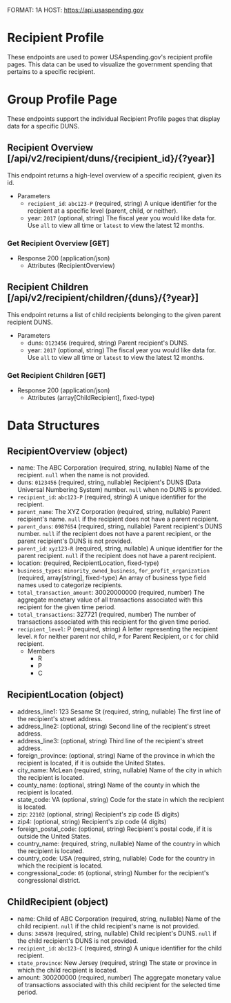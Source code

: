 FORMAT: 1A
HOST: https://api.usaspending.gov

# Recipient Profile

These endpoints are used to power USAspending.gov's recipient profile pages. This data can be used to visualize the government spending that pertains to a specific recipient.

# Group Profile Page

These endpoints support the individual Recipient Profile pages that display data for a specific DUNS.

## Recipient Overview [/api/v2/recipient/duns/{recipient_id}/{?year}]

This endpoint returns a high-level overview of a specific recipient, given its id.

+ Parameters
    + `recipient_id`: `abc123-P` (required, string)
        A unique identifier for the recipient at a specific level (parent, child, or neither).
    + year: `2017` (optional, string)
        The fiscal year you would like data for. Use `all` to view all time or `latest` to view the latest 12 months.

### Get Recipient Overview [GET]

+ Response 200 (application/json)
    + Attributes (RecipientOverview)
    
## Recipient Children [/api/v2/recipient/children/{duns}/{?year}]

This endpoint returns a list of child recipients belonging to the given parent recipient DUNS.

+ Parameters
    + duns: `0123456` (required, string)
        Parent recipient's DUNS.
    + year: `2017` (optional, string)
        The fiscal year you would like data for. Use `all` to view all time or `latest` to view the latest 12 months.

### Get Recipient Children [GET]

+ Response 200 (application/json)
    + Attributes (array[ChildRecipient], fixed-type)

# Data Structures

## RecipientOverview (object)
+ name: The ABC Corporation (required, string, nullable)
    Name of the recipient. `null` when the name is not provided.
+ duns: `0123456` (required, string, nullable)
    Recipient's DUNS (Data Universal Numbering System) number. `null` when no DUNS is provided.
+ `recipient_id`: `abc123-P` (required, string)
    A unique identifier for the recipient.
+ `parent_name`: The XYZ Corporation (required, string, nullable)
    Parent recipient's name. `null` if the recipient does not have a parent recipient.
+ `parent_duns`: `0987654` (required, string, nullable)
    Parent recipient's DUNS number. `null` if the recipient does not have a parent recipient, or the parent recipient's DUNS is not provided.
+ `parent_id`: `xyz123-R` (required, string, nullable)
    A unique identifier for the parent recipient. `null` if the recipient does not have a parent recipient.
+ location: (required, RecipientLocation, fixed-type)
+ `business_types`: `minority_owned_business`, `for_profit_organization` (required, array[string], fixed-type)
    An array of business type field names used to categorize recipients.
+ `total_transaction_amount`: 30020000000 (required, number)
    The aggregate monetary value of all transactions associated with this recipient for the given time period.
+ `total_transactions`: 327721 (required, number)
    The number of transactions associated with this recipient for the given time period.
+ `recipient_level`: P (required, string)
    A letter representing the recipient level. `R` for neither parent nor child, `P` for Parent Recipient, or `C` for child recipient. 
    + Members
        + R
        + P
        + C

## RecipientLocation (object)
+ address_line1: 123 Sesame St (required, string, nullable)
    The first line of the recipient's street address. 
+ address_line2: (optional, string)
    Second line of the recipient's street address. 
+ address_line3: (optional, string)
    Third line of the recipient's street address. 
+ foreign_province: (optional, string)
    Name of the province in which the recipient is located, if it is outside the United States.
+ city_name: McLean (required, string, nullable)
    Name of the city in which the recipient is located.
+ county_name: (optional, string)
    Name of the county in which the recipient is located.
+ state_code: VA (optional, string)
    Code for the state in which the recipient is located. 
+ zip: `22102` (optional, string)
    Recipient's zip code (5 digits)
+ zip4: (optional, string)
    Recipient's zip code (4 digits)
+ foreign_postal_code: (optional, string)
    Recipient's postal code, if it is outside the United States.
+ country_name: (required, string, nullable)
     Name of the country in which the recipient is located.
+ country_code: USA (required, string, nullable)
     Code for the country in which the recipient is located.
+ congressional_code: `05` (optional, string)
    Number for the recipient's congressional district. 
 
## ChildRecipient (object)
+ name: Child of ABC Corporation (required, string, nullable)
    Name of the child recipient. `null` if the child recipient's name is not provided.
+ duns: `345678` (required, string, nullable)
    Child recipient's DUNS. `null` if the child recipient's DUNS is not provided.
+ `recipient_id`: `abc123-C` (required, string)
    A unique identifier for the child recipient.
+ `state_province`: New Jersey (required, string)
    The state or province in which the child recipient is located.
+ amount: 300200000 (required, number)
    The aggregate monetary value of transactions associated with this child recipient for the selected time period.